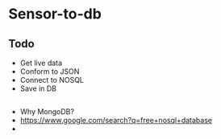 # Sensor-to-db

## Todo

* Get live data
* Conform to JSON
* Connect to NOSQL
* Save in DB

##

* Why MongoDB?
* https://www.google.com/search?q=free+nosql+database
* 

